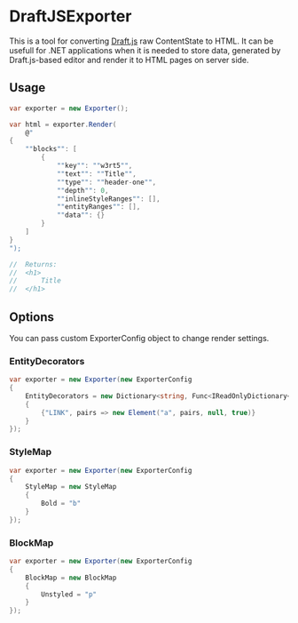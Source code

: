 # DraftJSExporter

This is a tool for converting [Draft.js](https://github.com/facebook/draft-js) raw ContentState to HTML. It can be usefull for .NET applications when it is needed to store data, generated by Draft.js-based editor and render it to HTML pages on server side.

## Usage

```csharp
var exporter = new Exporter();

var html = exporter.Render(
	@"
{
	""blocks"": [
		{
            ""key"": ""w3rt5"",
            ""text"": ""Title"",
            ""type"": ""header-one"",
            ""depth"": 0,
            ""inlineStyleRanges"": [],
            ""entityRanges"": [],
            ""data"": {}
        }
	]
}
");

//	Returns:
// 	<h1>
//		Title
//	</h1>

```

## Options

You can pass custom ExporterConfig object to change render settings.

### EntityDecorators

```csharp
var exporter = new Exporter(new ExporterConfig
{
    EntityDecorators = new Dictionary<string, Func<IReadOnlyDictionary<string, string>, Element>>
    {
        {"LINK", pairs => new Element("a", pairs, null, true)}
    }
});
```

### StyleMap

```csharp
var exporter = new Exporter(new ExporterConfig
{
    StyleMap = new StyleMap
    {
        Bold = "b"
    }
});
```

### BlockMap

```csharp
var exporter = new Exporter(new ExporterConfig
{
    BlockMap = new BlockMap
    {
        Unstyled = "p"
    }
});
```
